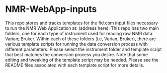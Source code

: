# NMR-WebApp-inputs

This repo stores and tracks templates for the fid.com input files necessary to run the NMR Web Application at: (address here). This repo has two main folders, one for each type of instrument used for reading raw NMR data: Varian; Bruker. Within each of these folders (i.e, Varian, Bruker), there are various template scripts for running the data conversion process with different parameters. Please select the instrument folder and template script that best matches the conversion process you desire. Note that some editing and tweaking of the template script may be needed. Please see the README files associated with each template script for more details.
